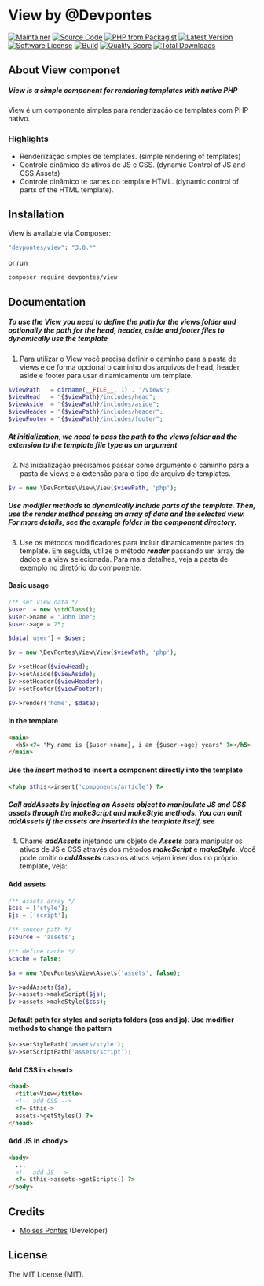 # View by @Devpontes

[![Maintainer](https://img.shields.io/badge/maintainer-@moi.pontes-blue.svg?style=flat-square)](https://instagram.com/moi.pontes)
[![Source Code](https://img.shields.io/badge/source-moisespontes/view-blue.svg?style=flat-square)](https://github.com/moisespontes/view)
[![PHP from Packagist](https://img.shields.io/packagist/php-v/devpontes/view.svg?style=flat-square)](https://packagist.org/packages/devpontes/view)
[![Latest Version](https://img.shields.io/github/release/moisespontes/view.svg?style=flat-square)](https://github.com/moisespontes/view/releases)
[![Software License](https://img.shields.io/badge/license-MIT-brightgreen.svg?style=flat-square)](LICENSE)
[![Build](https://img.shields.io/scrutinizer/build/g/moisespontes/view.svg?style=flat-square)](https://scrutinizer-ci.com/g/moisespontes/view)
[![Quality Score](https://img.shields.io/scrutinizer/g/moisespontes/view.svg?style=flat-square)](https://scrutinizer-ci.com/g/moisespontes/view)
[![Total Downloads](https://img.shields.io/packagist/dt/devpontes/view.svg?style=flat-square)](https://packagist.org/packages/devpontes/view)

## About View componet

##### View is a simple component for rendering templates with native PHP

View é um componente simples para renderização de templates com PHP nativo.

### Highlights

- Renderização simples de templates. (simple rendering of templates)
- Controle dinâmico de ativos de JS e CSS. (dynamic Control of JS and CSS Assets)
- Controle dinâmico te partes do template HTML. (dynamic control of parts of the HTML template).

## Installation

View is available via Composer:

```bash
"devpontes/view": "3.0.*"
```

or run

```bash
composer require devpontes/view
```

## Documentation

##### To use the View you need to define the path for the views folder and optionally the path for the head, header, aside and footer files to dynamically use the template

1. Para utilizar o View você precisa definir o caminho para a pasta de views e de forma opcional o caminho dos arquivos de head, header, aside e footer para usar dinamicamente um template.

```php
$viewPath   = dirname(__FILE__, 1) . '/views';
$viewHead   = "{$viewPath}/includes/head";
$viewAside  = "{$viewPath}/includes/aside";
$viewHeader = "{$viewPath}/includes/header";
$viewFooter = "{$viewPath}/includes/footer";
```

##### At initialization, we need to pass the path to the views folder and the extension to the template file type as an argument

2. Na inicialização precisamos passar como argumento o caminho para a pasta de views e a extensão para o tipo de arquivo de templates.

```php
$v = new \DevPontes\View\View($viewPath, 'php');
```

##### Use modifier methods to dynamically include parts of the template. Then, use the render method passing an array of data and the selected view. For more details, see the example folder in the component directory.

3. Use os métodos modificadores para incluir dinamicamente partes do template. Em seguida, utilize o método **_render_** passando um array de dados e a view selecionada. Para mais detalhes, veja a pasta de exemplo no diretório do componente.

#### Basic usage

```php
/** set view data */
$user  = new \stdClass();
$user->name = "John Doe";
$user->age = 25;

$data['user'] = $user;

$v = new \DevPontes\View\View($viewPath, 'php');

$v->setHead($viewHead);
$v->setAside($viewAside);
$v->setHeader($viewHeader);
$v->setFooter($viewFooter);

$v->render('home', $data);
```

#### In the template

```html
<main>
  <h5><?= "My name is {$user->name}, i am {$user->age} years" ?></h5>
</main>
```

#### Use the **_insert_** method to insert a component directly into the template

```php
<?php $this->insert('components/article') ?>
```

##### Call addAssets by injecting an Assets object to manipulate JS and CSS assets through the makeScript and makeStyle methods. You can omit addAssets if the assets are inserted in the template itself, see

4. Chame **_addAssets_** injetando um objeto de **_Assets_** para manipular os ativos de JS e CSS através dos métodos **_makeScript_** e **_makeStyle_**. Você pode omitir o **_addAssets_** caso os ativos sejam inseridos no próprio template, veja:

#### Add assets

```php
/** assets array */
$css = ['style'];
$js = ['script'];

/** soucer path */
$source = 'assets';

/** define cache */
$cache = false;

$a = new \DevPontes\View\Assets('assets', false);

$v->addAssets($a);
$v->assets->makeScript($js);
$v->assets->makeStyle($css);
```

#### Default path for styles and scripts folders (css and js). Use modifier methods to change the pattern

```php
$v->setStylePath('assets/style');
$v->setScriptPath('assets/script');
```

#### Add CSS in &lt;head&gt;

```html
<head>
  <title>View</title>
  <!-- add CSS -->
  <?= $this->
  assets->getStyles() ?>
</head>
```

#### Add JS in &lt;body&gt;

```html
<body>
  ...
  <!-- add JS -->
  <?= $this->assets->getScripts() ?>
</body>
```

## Credits

- [Moises Pontes](https://github.com/moisespontes) (Developer)

## License

The MIT License (MIT).
